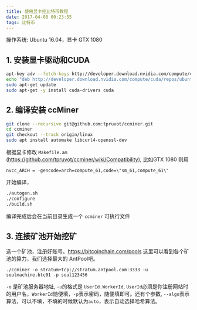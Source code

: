 ```yaml
---
title: 使用显卡挖比特币教程
date: 2017-04-08 00:23:55
tags: 比特币
---
```

操作系统: Ubuntu 16.04，显卡 GTX 1080

## 1. 安装显卡驱动和CUDA

```bash
apt-key adv --fetch-keys http://developer.download.nvidia.com/compute/cuda/repos/ubuntu1604/x86_64/7fa2af80.pub
echo "deb http://developer.download.nvidia.com/compute/cuda/repos/ubuntu1604/x86_64 /" | sudo tee /etc/apt/sources.list.d/cuda.list
sudo apt-get update
sudo apt-get -y install cuda-drivers cuda
```

## 2. 编译安装 ccMiner

```bash
git clone --recursive git@github.com:tpruvot/ccminer.git
cd ccminer
git checkout --track origin/linux
sudo apt install automake libcurl4-openssl-dev
```

根据显卡修改 `Makefile.am` (<https://github.com/tpruvot/ccminer/wiki/Compatibility>), 比如GTX 1080 则用

    nvcc_ARCH = -gencode=arch=compute_61,code=\"sm_61,compute_61\"

开始编译，

```bash
./autogen.sh
./configure
./build.sh
```

编译完成后会在当前目录生成一个 `ccminer` 可执行文件

<!-- more -->

## 3. 连接矿池开始挖矿

选一个矿池，注册好账号。<https://bitcoinchain.com/pools> 这里可以看到各个矿池的算力，我们选择最大的 AntPool吧。

    ./ccminer -o stratum+tcp://stratum.antpool.com:3333 -u soulmachine.btc01 -p soul123456

`-o` 是矿池服务器地址, `-u`的格式是 `UserId.WorkerId`, `UserId`必须是你注册网站时的用户名，`WorkerId`随便填，`-p`表示密码，随便填即可。还有个参数, `--algo`表示算法，可以不填，不填的时候默认为`auto`，表示自动选择哈希算法。
